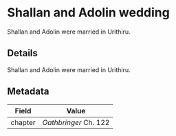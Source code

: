 # Shallan and Adolin wedding
Shallan and Adolin were married in Urithiru.

## Details
Shallan and Adolin were married in Urithiru.

## Metadata
| Field | Value |
| ----- | ----- |
| chapter | *Oathbringer* Ch. 122 |
